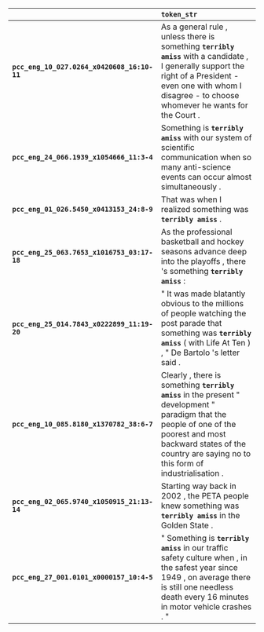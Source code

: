 |                                             | `token_str`                                                                                                                                                                                                               |
|:--------------------------------------------|:--------------------------------------------------------------------------------------------------------------------------------------------------------------------------------------------------------------------------|
| **`pcc_eng_10_027.0264_x0420608_16:10-11`** | As a general rule , unless there is something __`terribly amiss`__ with a candidate , I generally support the right of a President - even one with whom I disagree - to choose whomever he wants for the Court .          |
| **`pcc_eng_24_066.1939_x1054666_11:3-4`**   | Something is __`terribly amiss`__ with our system of scientific communication when so many anti-science events can occur almost simultaneously .                                                                          |
| **`pcc_eng_01_026.5450_x0413153_24:8-9`**   | That was when I realized something was __`terribly amiss`__ .                                                                                                                                                             |
| **`pcc_eng_25_063.7653_x1016753_03:17-18`** | As the professional basketball and hockey seasons advance deep into the playoffs , there 's something __`terribly amiss`__ :                                                                                              |
| **`pcc_eng_25_014.7843_x0222899_11:19-20`** | " It was made blatantly obvious to the millions of people watching the post parade that something was __`terribly amiss`__ ( with Life At Ten ) , " De Bartolo 's letter said .                                           |
| **`pcc_eng_10_085.8180_x1370782_38:6-7`**   | Clearly , there is something __`terribly amiss`__ in the present " development " paradigm that the people of one of the poorest and most backward states of the country are saying no to this form of industrialisation . |
| **`pcc_eng_02_065.9740_x1050915_21:13-14`** | Starting way back in 2002 , the PETA people knew something was __`terribly amiss`__ in the Golden State .                                                                                                                 |
| **`pcc_eng_27_001.0101_x0000157_10:4-5`**   | " Something is __`terribly amiss`__ in our traffic safety culture when , in the safest year since 1949 , on average there is still one needless death every 16 minutes in motor vehicle crashes . "                       |